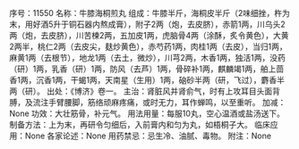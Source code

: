 序号：11550
名称：牛膝海桐煎丸
组成：牛膝半斤，海桐皮半斤（2味细挫，杵为末，用好酒5升于铜石器内熬成膏），附子2两（炮，去皮脐），赤箭1两，川乌头2两（炮，去皮脐），川苦楝2两，五加皮1两，虎脑骨4两（涂酥，炙令黄色），大黄2两半，桃仁2两（去皮尖，麸炒黄色），赤芍药1两，肉桂1两（去皮），当归1两，麻黄1两（去根节），地龙1两（去土，微炒），川芎2两，木香1两，独活1两，没药（研）1两，乳香（研）1两，防风（去芦）1两，骨碎补1两，麒麟竭1两，舶上茴香1两，沉香1两，干蝎1两，天南星（生用）1两，硇砂半两（研，飞过），麝香半两（研）。
出处：《博济》卷一。
主治：肾脏风并肾俞气，时有上攻耳目头面背膊，及流注手臂腰脚，筋络顽麻疼痛，或时无力，耳作蝉鸣，以至重听。
加减：None
功效：大壮筋骨，补元气。
用法用量：每服10丸，空心温酒或盐汤送下。
制备方法：上为末，再研令匀细后，入前膏内和匀为丸，如梧桐子大。
临床应用：None
各家论述：None
用药禁忌：忌生冷、油腻、毒物。
附注：None

